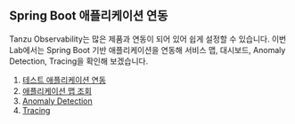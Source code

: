 ## Spring Boot 애플리케이션 연동
Tanzu Observability는 많은 제품과 연동이 되어 있어 쉽게 설정할 수 있습니다.
이번 Lab에서는 Spring Boot 기반 애플리케이션을 연동해 서비스 맵, 대시보드, Anomaly Detection, Tracing을 확인해 보겠습니다.<br/>

1. [테스트 애플리케이션 연동](./Integration.md) <br/>
1. [애플리케이션 맵 조회](./Map.md) <br/>
1. [Anomaly Detection](./Anomaly.md) <br/>
1. [Tracing](./Tracing.md) <br/>
